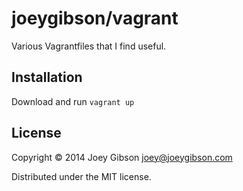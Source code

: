 # joeygibson/vagrant

Various Vagrantfiles that I find useful. 

## Installation

Download and run `vagrant up`

## License

Copyright © 2014 Joey Gibson <joey@joeygibson.com>

Distributed under the MIT license.

